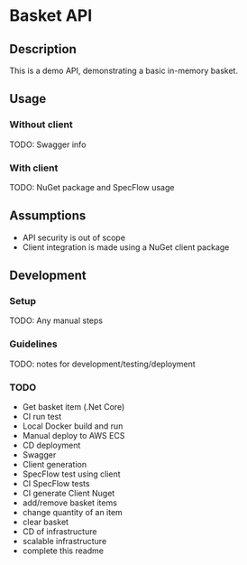 Basket API
===

Description
---
This is a demo API, demonstrating a basic in-memory basket.

Usage
---
### Without client
TODO: Swagger info
### With client
TODO: NuGet package and SpecFlow usage

Assumptions
---
- API security is out of scope
- Client integration is made using a NuGet client package

Development
---
### Setup
TODO: Any manual steps
### Guidelines
TODO: notes for development/testing/deployment
### TODO
- Get basket item (.Net Core)
- CI run test
- Local Docker build and run
- Manual deploy to AWS ECS
- CD deployment
- Swagger
- Client generation
- SpecFlow test using client
- CI SpecFlow tests
- CI generate Client Nuget
- add/remove basket items
- change quantity of an item
- clear basket
- CD of infrastructure
- scalable infrastructure
- complete this readme
